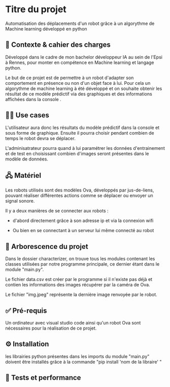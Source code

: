 # Titre du projet
Automatisation des déplacements d'un robot grâce à un algorythme de Machine learning développé en python

## 🎯 Contexte & cahier des charges
Développé dans le cadre de mon bachelor développeur IA au sein de l'Epsi à Rennes, pour monter en compétence en Machine learning et langage python.

Le but de ce projet est de permettre à un robot d'adapter son comportement en présence ou non d'un objet face à lui. 
Pour cela un algorythme de machine learning à été développé et on souhaite obtenir les résultat de ce modèle prédictif 
via des graphiques et des informations affichées dans la console .

## 🤼‍♀️ Use cases
L'utilisateur aura donc les résultats du modèle prédictif dans la console et sous forme de graphique.
Ensuite il pourra choisir pendant combien de temps le robot devra se déplacer.

L'adminisatrateur pourra quand à lui paramétrer les données d'entrainement et de test 
en choisissant combien d'images seront présentes dans le modèle de données.

## 🖧 Matériel 
Les robots utilisés sont des modèles Ova, développés par jus-de-liens, pouvant réaliser différentes actions comme se déplacer ou envoyer un signal sonore.

Il y a deux manières de se connecter aux robots : 
   - d'abord directement grâce à son adresse ip et via la connexion wifi

   - Ou bien en se connectant à un serveur lui même connecté au robot

## 📂 Arborescence du projet
Dans le dossier characterizer, on trouve tous les modules contenant les classes utilisées par notre programme principale, ce dernier étant dans le module "main.py".

Le fichier data.csv est créer par le programme si il n'existe pas déjà et contien les informations des images récupérer par la caméra de Ova.

Le fichier "img.jpeg" représente la dernière image renvoyée par le robot.

## ✅ Pré-requis
Un ordinateur avec visual studio code ainsi qu'un robot Ova sont nécessaires pour la réalisation de ce projet.

## ⚙️ Installation
les librairies python présentes dans les imports du module "main.py" doivent être installés grâce à la commande "pip install  'nom de la libraire' "

## 🧪 Tests et performance

